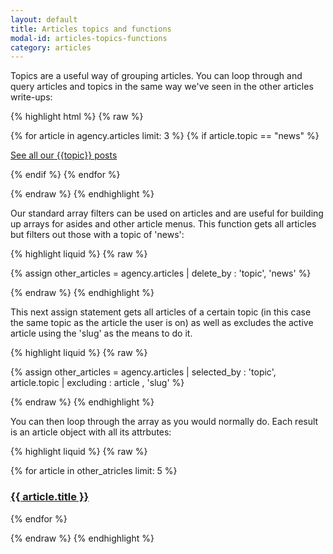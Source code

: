 ```yaml
---
layout: default
title: Articles topics and functions
modal-id: articles-topics-functions
category: articles
---
```

Topics are a useful way of grouping articles. You can loop through and query articles and topics in the same way we've seen in the other articles write-ups:

{% highlight html %}
{% raw %}

{% for article in agency.articles limit: 3 %}
 {% if article.topic == "news" %}
  <div class="promo-panel">
   <p>
    <a href="/articles/topic-{{topic}}">See all our {{topic}} posts</a>
   </p>
  </div>
 {% endif %}
{% endfor %}

{% endraw %}
{% endhighlight %}

Our standard array filters can be used on articles and are useful for building up arrays for asides and other article menus. This function gets all articles but filters out those with a topic of 'news':

{% highlight liquid %}
{% raw %}

{% assign other_articles = agency.articles | delete_by : 'topic', 'news' %}
 
{% endraw %}
{% endhighlight %}

This next assign statement gets all articles of a certain topic (in this case the same topic as the article the user is on) as well as excludes the active article using the 'slug' as the means to do it.

{% highlight liquid %}
{% raw %}

{% assign other_articles = agency.articles | selected_by : 'topic', article.topic | excluding : article , 'slug' %}

{% endraw %}
{% endhighlight %}

You can then loop through the array as you would normally do. Each result is an article object with all its attrbutes:

{% highlight liquid %}
{% raw %}

{% for article in other_atricles limit: 5 %}
 <div class="promo-panel grey similar-article">
   <a href="/articles/{{ article.slug }}"><h3>{{ article.title }}</h3></a>
 </div>
{% endfor %}

{% endraw %}
{% endhighlight %}
